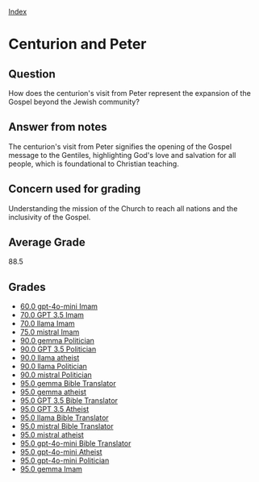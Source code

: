 
[Index](../index.md)
# Centurion and Peter
## Question
How does the centurion's visit from Peter represent the expansion of the Gospel beyond the Jewish community?

## Answer from notes
The centurion's visit from Peter signifies the opening of the Gospel message to the Gentiles, highlighting God's love and salvation for all people, which is foundational to Christian teaching.

## Concern used for grading
Understanding the mission of the Church to reach all nations and the inclusivity of the Gospel.

## Average Grade
88.5

## Grades
 * [60.0 gpt-4o-mini Imam](../answers/gpt-4o-mini_Imam/Centurion_and_Peter.md)
 * [70.0 GPT 3.5 Imam](../answers/GPT_3.5_Imam/Centurion_and_Peter.md)
 * [70.0 llama Imam](../answers/llama_Imam/Centurion_and_Peter.md)
 * [75.0 mistral Imam](../answers/mistral_Imam/Centurion_and_Peter.md)
 * [90.0 gemma Politician](../answers/gemma_Politician/Centurion_and_Peter.md)
 * [90.0 GPT 3.5 Politician](../answers/GPT_3.5_Politician/Centurion_and_Peter.md)
 * [90.0 llama atheist](../answers/llama_atheist/Centurion_and_Peter.md)
 * [90.0 llama Politician](../answers/llama_Politician/Centurion_and_Peter.md)
 * [90.0 mistral Politician](../answers/mistral_Politician/Centurion_and_Peter.md)
 * [95.0 gemma Bible Translator](../answers/gemma_Bible_Translator/Centurion_and_Peter.md)
 * [95.0 gemma atheist](../answers/gemma_atheist/Centurion_and_Peter.md)
 * [95.0 GPT 3.5 Bible Translator](../answers/GPT_3.5_Bible_Translator/Centurion_and_Peter.md)
 * [95.0 GPT 3.5 Atheist](../answers/GPT_3.5_Atheist/Centurion_and_Peter.md)
 * [95.0 llama Bible Translator](../answers/llama_Bible_Translator/Centurion_and_Peter.md)
 * [95.0 mistral Bible Translator](../answers/mistral_Bible_Translator/Centurion_and_Peter.md)
 * [95.0 mistral atheist](../answers/mistral_atheist/Centurion_and_Peter.md)
 * [95.0 gpt-4o-mini Bible Translator](../answers/gpt-4o-mini_Bible_Translator/Centurion_and_Peter.md)
 * [95.0 gpt-4o-mini Atheist](../answers/gpt-4o-mini_Atheist/Centurion_and_Peter.md)
 * [95.0 gpt-4o-mini Politician](../answers/gpt-4o-mini_Politician/Centurion_and_Peter.md)
 * [95.0 gemma Imam](../answers/gemma_Imam/Centurion_and_Peter.md)
